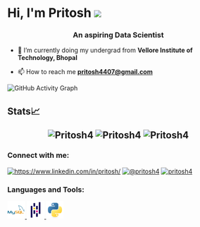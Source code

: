 # Hi, I'm Pritosh <img src="https://github.com/TheDudeThatCode/TheDudeThatCode/blob/master/Assets/Hi.gif" width="29px">

<h3 align="center">An aspiring Data Scientist </h3>

- 🌱 I’m currently doing my undergrad from **Vellore Institute of Technology, Bhopal**

- 📫 How to reach me **pritosh4407@gmail.com**

![GitHub Activity Graph](https://activity-graph.herokuapp.com/graph?username=Pritosh4&theme=dracula&hide_border=true)


## Stats📈 <p align="center"> <img width="40%" src="https://github-readme-stats.vercel.app/api/top-langs?username=Pritosh4&show_icons=true&theme=dracula&title_color=ff8000&text_color=ffffff&bg_color=6a6a6a&locale=en&layout=compact&hide_border=true" alt="Pritosh4" />  <img width="48%" src="https://github-readme-stats.vercel.app/api?username=Pritosh4&show_icons=true&theme=dracula&title_color=ff8000&text_color=ffffff&bg_color=6a6a6a&locale=en&hide_border=true" alt="Pritosh4" /> <img width="48%" src="https://github-readme-streak-stats.herokuapp.com/?user=Pritosh4&theme=highcontrast&hide_border=true" alt="Pritosh4" /> </p>

<h3 align="left">Connect with me:</h3>
<p align="left">
<a href="https://linkedin.com/in/https://www.linkedin.com/in/pritosh/" target="blank"><img align="center" src="https://raw.githubusercontent.com/rahuldkjain/github-profile-readme-generator/master/src/images/icons/Social/linked-in-alt.svg" alt="https://www.linkedin.com/in/pritosh/" height="30" width="40" /></a>
<a href="https://medium.com/@pritosh4" target="blank"><img align="center" src="https://raw.githubusercontent.com/rahuldkjain/github-profile-readme-generator/master/src/images/icons/Social/medium.svg" alt="@pritosh4" height="30" width="40" /></a>
<a href="https://www.hackerrank.com/pritosh4" target="blank"><img align="center" src="https://raw.githubusercontent.com/rahuldkjain/github-profile-readme-generator/master/src/images/icons/Social/hackerrank.svg" alt="pritosh4" height="30" width="40" /></a>
</p>

<h3 align="left">Languages and Tools:</h3>
<p align="left"> <a href="https://www.mysql.com/" target="_blank" rel="noreferrer"> <img src="https://raw.githubusercontent.com/devicons/devicon/master/icons/mysql/mysql-original-wordmark.svg" alt="mysql" width="40" height="40"/> </a> <a href="https://pandas.pydata.org/" target="_blank" rel="noreferrer"> <img src="https://raw.githubusercontent.com/devicons/devicon/2ae2a900d2f041da66e950e4d48052658d850630/icons/pandas/pandas-original.svg" alt="pandas" width="40" height="40"/> </a> <a href="https://www.python.org" target="_blank" rel="noreferrer"> <img src="https://raw.githubusercontent.com/devicons/devicon/master/icons/python/python-original.svg" alt="python" width="40" height="40"/> </a> </p>


<!---
Pritosh4/Pritosh4 is a ✨ special ✨ repository because its `README.md` (this file) appears on your GitHub profile.
You can click the Preview link to take a look at your changes.
--->
